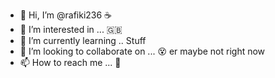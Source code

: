 - 👋 Hi, I’m @rafiki236 ☕
- 👀 I’m interested in ... 🇬🇧
- 🌱 I’m currently learning .. Stuff
- 💞️ I’m looking to collaborate on ... 😵 er maybe not right now
- 📫 How to reach me ... 📵

<!---
rafiki236/rafiki236 is a ✨ special ✨ repository because its `README.md` (this file) appears on your GitHub profile.
You can click the Preview link to take a look at your changes.
--->
